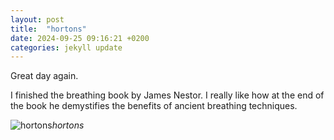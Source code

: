 ```yaml
---
layout: post
title:  "hortons"
date: 2024-09-25 09:16:21 +0200
categories: jekyll update
---
```


Great day again.   

I finished the breathing book by James Nestor. I really like how at the end of the book he demystifies the benefits of ancient breathing techniques.   




![hortons](https://lh3.googleusercontent.com/pw/AP1GczOAtnsx9C7OybJr9SXUUroOkzscWwMURkM_B6V3t4QFmIlQlm89UL5DZwoIoJJadtKnqmv1tRgkDptMpBer8e8CgJblpba7FBMxSjOjc-s2iQnzIJE=w0
)*hortons*&nbsp;



[jekyll-docs]: https://jekyllrb.com/docs/home
[jekyll-gh]:   https://github.com/jekyll/jekyll
[jekyll-talk]: https://talk.jekyllrb.com/
